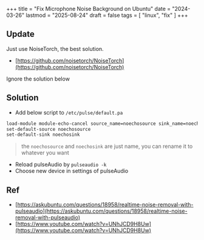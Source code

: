 +++
title = "Fix Microphone Noise Background on Ubuntu"
date = "2024-03-26"
lastmod = "2025-08-24"
draft = false
tags = [ "linux", "fix" ]
+++

## Update

Just use NoiseTorch, the best solution.

- [https://github.com/noisetorch/NoiseTorch](https://github.com/noisetorch/NoiseTorch)

Ignore the solution below

## Solution

- Add below script to `/etc/pulse/default.pa`

```txt
load-module module-echo-cancel source_name=noechosource sink_name=noechosink
set-default-source noechosource
set-default-sink noechosink
```

> the `noechosource` and `noechosink` are just name, you can rename it to whatever you want

- Reload pulseAudio by `pulseaudio -k` 
- Choose new device in settings of pulseAudio

## Ref
- [https://askubuntu.com/questions/18958/realtime-noise-removal-with-pulseaudio](https://askubuntu.com/questions/18958/realtime-noise-removal-with-pulseaudio)
- [https://www.youtube.com/watch?v=UNhJCD9H8Uw](https://www.youtube.com/watch?v=UNhJCD9H8Uw)
